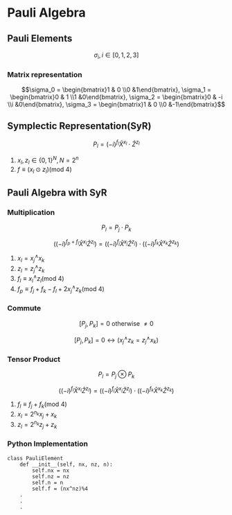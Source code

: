 # Pauli Algebra


## Pauli Elements

$$\sigma_i, i \in [0, 1, 2, 3]$$

### Matrix representation

$$\sigma_0 = \begin{bmatrix}1 & 0 \\0 &1\end{bmatrix}, \sigma_1 = \begin{bmatrix}0 & 1 \\1 &0\end{bmatrix}, \sigma_2 = \begin{bmatrix}0 & -i \\i &0\end{bmatrix}, \sigma_3 = \begin{bmatrix}1 & 0 \\0 &-1\end{bmatrix}$$

## Symplectic Representation(SyR)

$$P_l = (-i)^{f_l} \hat{X}^{x_l} \cdot \hat{Z}^{z_l}$$

1. $x_l, z_l \in \{0, 1\}^N, N= 2^n$
2. $f \equiv (x_l \odot z_l)(\text{mod } 4)$

## Pauli Algebra with SyR


### Multiplication

$$P_l = P_j \cdot P_k$$

$$\left( (-i)^{f_p + f_l} \hat{X}^{x_l} \hat{Z}^{z_l} \right) = \left( (-i)^{f_j} \hat{X}^{x_j} \hat{Z}^{z_j} \right) \cdot \left( (-i)^{f_k} \hat{X}^{x_k} \hat{Z}^{z_k} \right)$$

1. $x_l = x_j^\wedge x_k$
2. $z_l = z_j^\wedge z_k$
3. $f_l \equiv x_l^\wedge z_l (\text{mod }4)$
4. $f_p \equiv f_j + f_k - f_l + 2 x_j^\wedge z_k (\text{mod }4)$

### Commute

$$[P_j, P_k] = 0 \text{ otherwise } \neq 0$$

$$[P_j, P_k] = 0 \leftrightarrow (x_j^\wedge z_k = z_j^\wedge x_k)$$

### Tensor Product


$$P_l = P_j \otimes P_k$$

$$\left( (-i)^{f_l} \hat{X}^{x_l} \hat{Z}^{z_l} \right) = \left( (-i)^{f_j} \hat{X}^{x_j} \hat{Z}^{z_j} \right) \cdot \left( (-i)^{f_k} \hat{X}^{x_k} \hat{Z}^{z_k} \right)$$

1. $f_l \equiv f_j + f_k (\text{mod } 4)$
2. $x_l = 2^{n_k} x_j +x_k$
3. $z_l = 2^{n_k} z_j +z_k$

### Python Implementation

```.{python}
class PauliElement
    def __init__(self, nx, nz, n):
        self.nx = nx
        self.nz = nz
        self.n = n
        self.f = (nx^nz)%4
    .
    .
    .
```